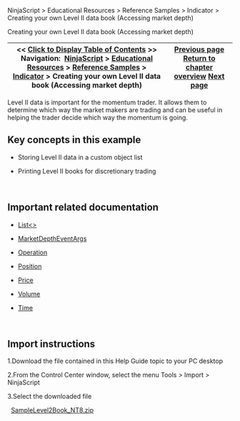 ﻿
NinjaScript \> Educational Resources \> Reference Samples \> Indicator \> Creating your own Level II data book (Accessing market depth)

Creating your own Level II data book (Accessing market depth)

| \<\< [Click to Display Table of Contents](creating_your_own_level_ii_dat.md) \>\> **Navigation:**     [NinjaScript](ninjascript.md) \> [Educational Resources](educational_resources.md) \> [Reference Samples](reference_samples.md) \> [Indicator](indicator2.md) \> Creating your own Level II data book (Accessing market depth) | [Previous page](creating_a_user-defined_parame.md) [Return to chapter overview](indicator2.md) [Next page](draw_objects.md) |
| --- | --- |
Level II data is important for the momentum trader. It allows them to determine which way the market makers are trading and can be useful in helping the trader decide which way the momentum is going.
 
## Key concepts in this example
- Storing Level II data in a custom object list

- Printing Level II books for discretionary trading

 
## Important related documentation
- [List\<\>](https://msdn.microsoft.com/en-us/library/6sh2ey19(v=vs.110).aspx)

- [MarketDepthEventArgs](marketdeptheventargs.md)

- [Operation](operations.md)

- [Position](position.md)

- [Price](price.md)

- [Volume](volume.md)

- [Time](time.md)

 
## Import instructions
1\.Download the file contained in this Help Guide topic to your PC desktop

2\.From the Control Center window, select the menu Tools \> Import \> NinjaScript

3\.Select the downloaded file

 
[SampleLevel2Book\_NT8\.zip](https://ninjatrader.com/support/helpGuides/nt8/samples/SampleLevel2Book_NT8.zip)
